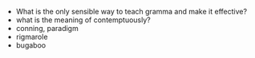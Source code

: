- What is the only sensible way to teach gramma and make it effective?
- what is the meaning of contemptuously?
- conning, paradigm
- rigmarole
- bugaboo